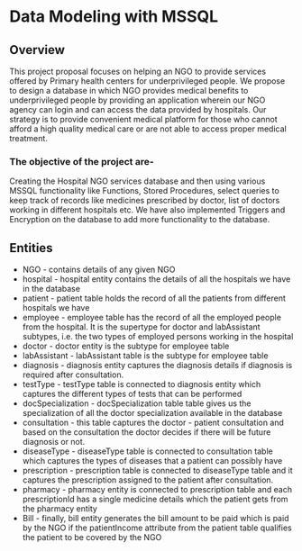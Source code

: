 # Data Modeling with MSSQL

## Overview

This project proposal focuses on helping an NGO to provide services offered by Primary health centers for underprivileged people. We propose to design a database in which NGO provides medical benefits to underprivileged people by providing an application wherein our NGO agency can login and can access the data provided by hospitals. Our strategy is to provide convenient medical platform for those who cannot afford a high quality medical care or are not able to access proper medical treatment.

### The objective of the project are-
 Creating the Hospital NGO services database and then using various MSSQL functionality like Functions, Stored Procedures, select queries to keep track of records like medicines prescribed by doctor, list of doctors working in different hospitals etc. We have also implemented Triggers and Encryption on the database to add more functionality to the database.

## Entities
- NGO - contains details of any given NGO
- hospital - hospital entity contains the details of all the hospitals we have in the database
- patient - patient table holds the record of all the patients from different hospitals we have
- employee - employee table has the record of all the employed people from the hospital. It is the supertype for doctor and labAssistant subtypes, i.e. the two types of employed persons working in the hospital
- doctor - doctor entity is the subtype for employee table
- labAssistant - labAssistant table is the subtype for employee table
- diagnosis - diagnosis entity captures the diagnosis details if diagnosis is required after consultation.
- testType - testType table is connected to diagnosis entity which captures the different types of tests that can be performed
- docSpecialization - docSpecialization table table gives us the specialization of all the doctor specialization available in the database
- consultation - this table captures the doctor - patient consultation and based on the consultation the doctor decides if there will be future diagnosis or not.
- diseaseType - diseaseType table is connected to consultation table which captures the types of diseases that a patient can possibly have
- prescription - prescription table is connected to diseaseType table and it captures the prescription assigned to the patient after consultation.
- pharmacy - pharmacy entity is connected to prescription table and each prescriptionId has a single medicine details which the patient gets from the pharmacy entity
- Bill - finally, bill entity generates the bill amount to be paid which is paid by the NGO if the patientIncome attribute from the patient table qualifies the patient to be covered by the NGO
